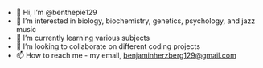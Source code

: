 - 👋 Hi, I’m @benthepie129
- 👀 I’m interested in biology, biochemistry, genetics, psychology, and jazz music
- 🌱 I’m currently learning various subjects
- 💞️ I’m looking to collaborate on different coding projects
- 📫 How to reach me - my email, benjaminherzberg129@gmail.com

<!---
benthepie129/benthepie129 is a ✨ special ✨ repository because its `README.md` (this file) appears on your GitHub profile.
You can click the Preview link to take a look at your changes.
--->

